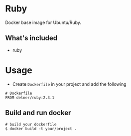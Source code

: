 # Ruby

Docker base image for Ubuntu/Ruby.

## What's included

* ruby

# Usage

* Create `Dockerfile` in your project and add the following

```
# Dockerfile
FROM delner/ruby:2.3.1
```

## Build and run docker

```
# build your dockerfile
$ docker build -t your/project .
```
